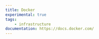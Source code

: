 ```yaml
---
title: Docker
experimental: true
tags:
    - infrastructure
documentation: https://docs.docker.com/
---
```


